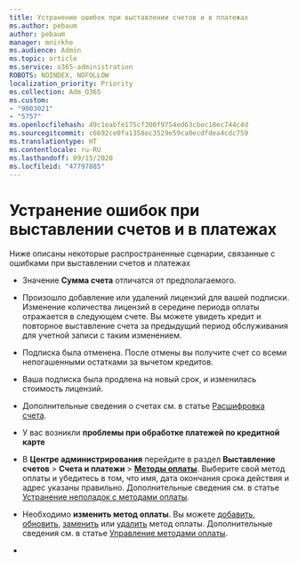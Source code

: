 ```yaml
---
title: Устранение ошибок при выставлении счетов и в платежах
ms.author: pebaum
author: pebaum
manager: mnirkhe
ms.audience: Admin
ms.topic: article
ms.service: o365-administration
ROBOTS: NOINDEX, NOFOLLOW
localization_priority: Priority
ms.collection: Adm_O365
ms.custom:
- "9003021"
- "5757"
ms.openlocfilehash: 49c1eabfe175cf300f9754ed63cbec18ec744c4d
ms.sourcegitcommit: c6692ce0fa1358ec3529e59ca0ecdfdea4cdc759
ms.translationtype: HT
ms.contentlocale: ru-RU
ms.lasthandoff: 09/15/2020
ms.locfileid: "47797885"
---
```

# <a name="resolving-billing-and-payment-errors"></a>Устранение ошибок при выставлении счетов и в платежах

Ниже описаны некоторые распространенные сценарии, связанные с ошибками при выставлении счетов и платежах

- Значение **Сумма счета** отличатся от предполагаемого.
- Произошло добавление или удалений лицензий для вашей подписки. Изменение количества лицензий в середине периода оплаты отражается в следующем счете. Вы можете увидеть кредит и повторное выставление счета за предыдущий период обслуживания для учетной записи с таким изменением.
- Подписка была отменена. После отмены вы получите счет со всеми непогашенными остатками за вычетом кредитов.
- Ваша подписка была продлена на новый срок, и изменилась стоимость лицензий.
- Дополнительные сведения о счетах см. в статье [Расшифровка счета](https://docs.microsoft.com/microsoft-365/commerce/billing-and-payments/understand-your-invoice2).
- У вас возникли **проблемы при обработке платежей по кредитной карте**
- В **Центре администрирования** перейдите в раздел **Выставление счетов**  >  **Счета и платежи**  >  **[Методы оплаты](https://go.microsoft.com/fwlink/p/?linkid=2018806)**. Выберите свой метод оплаты и убедитесь в том, что имя, дата окончания срока действия и адрес указаны правильно. Дополнительные сведения см. в статье [Устранение неполадок с методами оплаты](https://docs.microsoft.com/microsoft-365/commerce/billing-and-payments/manage-payment-methods#troubleshoot-payment-methods).

- Необходимо **изменить метод оплаты**. Вы можете [добавить](https://docs.microsoft.com/microsoft-365/commerce/billing-and-payments/manage-payment-methods?view=o365-worldwide#add-a-payment-method), [обновить](https://docs.microsoft.com/microsoft-365/commerce/billing-and-payments/manage-payment-methods?view=o365-worldwide#update-payment-method-details), [заменить](https://docs.microsoft.com/microsoft-365/commerce/billing-and-payments/manage-payment-methods?view=o365-worldwide#replace-a-payment-method) или [удалить](https://docs.microsoft.com/microsoft-365/commerce/billing-and-payments/manage-payment-methods?view=o365-worldwide#delete-a-payment-method) метод оплаты. Дополнительные сведения см. в статье [Управление методами оплаты](https://docs.microsoft.com/microsoft-365/commerce/billing-and-payments/manage-payment-methods?view=o365-worldwide).
- 